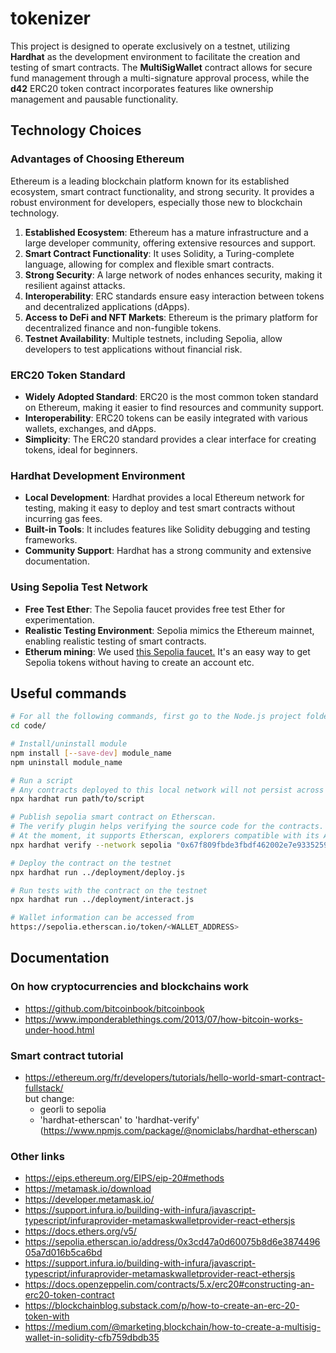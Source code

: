 # tokenizer

This project is designed to operate exclusively on a testnet, utilizing **Hardhat** as the development environment to facilitate the creation and testing of smart contracts. The **MultiSigWallet** contract allows for secure fund management through a multi-signature approval process, while the **d42** ERC20 token contract incorporates features like ownership management and pausable functionality.


## Technology Choices

### Advantages of Choosing Ethereum

Ethereum is a leading blockchain platform known for its established ecosystem, smart contract functionality, and strong security. It provides a robust environment for developers, especially those new to blockchain technology.

1. **Established Ecosystem**: Ethereum has a mature infrastructure and a large developer community, offering extensive resources and support.
2. **Smart Contract Functionality**: It uses Solidity, a Turing-complete language, allowing for complex and flexible smart contracts.
3. **Strong Security**: A large network of nodes enhances security, making it resilient against attacks.
4. **Interoperability**: ERC standards ensure easy interaction between tokens and decentralized applications (dApps).
5. **Access to DeFi and NFT Markets**: Ethereum is the primary platform for decentralized finance and non-fungible tokens.
6. **Testnet Availability**: Multiple testnets, including Sepolia, allow developers to test applications without financial risk.

### ERC20 Token Standard

- **Widely Adopted Standard**: ERC20 is the most common token standard on Ethereum, making it easier to find resources and community support.
- **Interoperability**: ERC20 tokens can be easily integrated with various wallets, exchanges, and dApps.
- **Simplicity**: The ERC20 standard provides a clear interface for creating tokens, ideal for beginners.

### Hardhat Development Environment

- **Local Development**: Hardhat provides a local Ethereum network for testing, making it easy to deploy and test smart contracts without incurring gas fees.
- **Built-in Tools**: It includes features like Solidity debugging and testing frameworks.
- **Community Support**: Hardhat has a strong community and extensive documentation.

### Using Sepolia Test Network
- **Free Test Ether**: The Sepolia faucet provides free test Ether for experimentation.
- **Realistic Testing Environment**: Sepolia mimics the Ethereum mainnet, enabling realistic testing of smart contracts.
- **Etherum mining**: We used <a href="https://sepolia-faucet.pk910.de/">this Sepolia faucet.</a>
It's an easy way to get Sepolia tokens without having to create an account etc.


## Useful commands
```bash
# For all the following commands, first go to the Node.js project folder
cd code/

# Install/uninstall module
npm install [--save-dev] module_name
npm uninstall module_name

# Run a script
# Any contracts deployed to this local network will not persist across sessions
npx hardhat run path/to/script

# Publish sepolia smart contract on Etherscan.
# The verify plugin helps verifying the source code for the contracts.
# At the moment, it supports Etherscan, explorers compatible with its API like Blockscout and Sourcify.
npx hardhat verify --network sepolia "0x67f809fbde3fbdf462002e7e933525989d043cff" 'Hello World!'

# Deploy the contract on the testnet
npx hardhat run ../deployment/deploy.js

# Run tests with the contract on the testnet
npx hardhat run ../deployment/interact.js

# Wallet information can be accessed from
https://sepolia.etherscan.io/token/<WALLET_ADDRESS>

```


## Documentation

### On how cryptocurrencies and blockchains work
- https://github.com/bitcoinbook/bitcoinbook
- https://www.imponderablethings.com/2013/07/how-bitcoin-works-under-hood.html

### Smart contract tutorial
- https://ethereum.org/fr/developers/tutorials/hello-world-smart-contract-fullstack/<br/>
but change:
	- georli to sepolia
	- 'hardhat-etherscan' to 'hardhat-verify' (https://www.npmjs.com/package/@nomiclabs/hardhat-etherscan)

### Other links
- https://eips.ethereum.org/EIPS/eip-20#methods
- https://metamask.io/download
- https://developer.metamask.io/
- https://support.infura.io/building-with-infura/javascript-typescript/infuraprovider-metamaskwalletprovider-react-ethersjs
- https://docs.ethers.org/v5/
- https://sepolia.etherscan.io/address/0x3cd47a0d60075b8d6e387449605a7d016b5ca6bd
- https://support.infura.io/building-with-infura/javascript-typescript/infuraprovider-metamaskwalletprovider-react-ethersjs
- https://docs.openzeppelin.com/contracts/5.x/erc20#constructing-an-erc20-token-contract
- https://blockchainblog.substack.com/p/how-to-create-an-erc-20-token-with
- https://medium.com/@marketing.blockchain/how-to-create-a-multisig-wallet-in-solidity-cfb759dbdb35